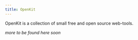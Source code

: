 ```yaml
---
title: OpenKit
---
```


OpenKit is a collection of small free and open source web-tools.

*more to be found here soon*